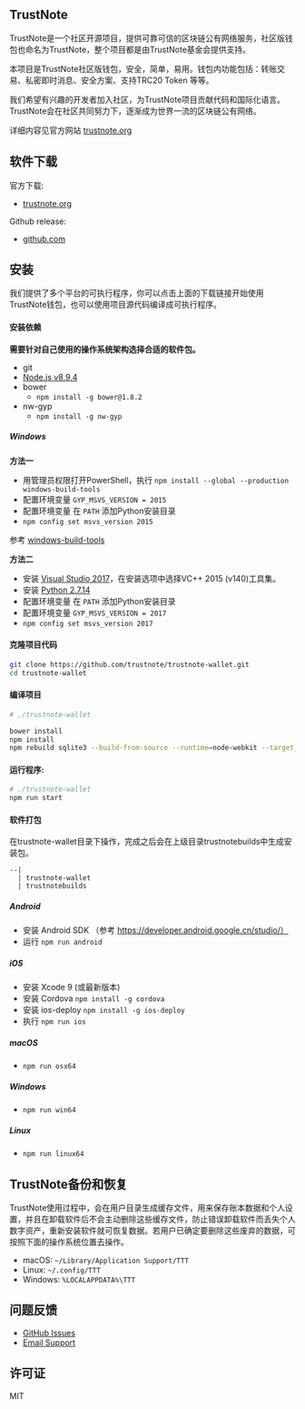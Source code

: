 ## TrustNote

TrustNote是一个社区开源项目，提供可靠可信的区块链公有网络服务，社区版钱包也命名为TrustNote，整个项目都是由TrustNote基金会提供支持。

本项目是TrustNote社区版钱包，安全，简单，易用。钱包内功能包括：转账交易、私密即时消息、安全方案、支持TRC20 Token 等等。

我们希望有兴趣的开发者加入社区，为TrustNote项目贡献代码和国际化语言。TrustNote会在社区共同努力下，逐渐成为世界一流的区块链公有网络。

详细内容见官方网站 [trustnote.org](https://trustnote.org/)

## 软件下载

官方下载: 
- [trustnote.org](https://trustnote.org/application.html)

Github release: 
- [github.com](https://github.com/trustnote/trustnote-wallet/releases)


## 安装

我们提供了多个平台的可执行程序，你可以点击上面的下载链接开始使用TrustNote钱包，也可以使用项目源代码编译成可执行程序。

#### 安装依赖

**需要针对自己使用的操作系统架构选择合适的软件包。**

- git
- [Node.js v8.9.4](https://nodejs.org/dist/v8.9.4/)
- bower
    - `npm install -g bower@1.8.2`
- nw-gyp
    - `npm install -g nw-gyp`


##### Windows

**方法一**

- 用管理员权限打开PowerShell，执行 `npm install --global --production windows-build-tools`
- 配置环境变量 `GYP_MSVS_VERSION = 2015`
- 配置环境变量 在 `PATH` 添加Python安装目录
- `npm config set msvs_version 2015`

参考 [windows-build-tools](https://github.com/felixrieseberg/windows-build-tools)


**方法二**

- 安装 [Visual Studio 2017](https://visualstudio.microsoft.com/zh-hans/thank-you-downloading-visual-studio/?sku=Community&rel=15)，在安装选项中选择VC++ 2015 (v140)工具集。
- 安装 [Python 2.7.14](https://www.python.org/downloads/release/python-2714/)
- 配置环境变量 在 `PATH` 添加Python安装目录
- 配置环境变量 `GYP_MSVS_VERSION = 2017`
- `npm config set msvs_version 2017`


#### 克隆项目代码

```sh
git clone https://github.com/trustnote/trustnote-wallet.git
cd trustnote-wallet
```

#### 编译项目

```sh
# ./trustnote-wallet

bower install
npm install
npm rebuild sqlite3 --build-from-source --runtime=node-webkit --target_arch=x64 --target=0.26.6
```

#### 运行程序:

```sh
# ./trustnote-wallet
npm run start
```

#### 软件打包

在trustnote-wallet目录下操作，完成之后会在上级目录trustnotebuilds中生成安装包。

```
--|
  | trustnote-wallet
  | trustnotebuilds
```

##### Android

- 安装 Android SDK （参考 https://developer.android.google.cn/studio/）
- 运行 `npm run android`

##### iOS

- 安装 Xcode 9 (或最新版本)
- 安装 Cordova `npm install -g cordova`
- 安装 ios-deploy `npm install -g ios-deploy`
- 执行 `npm run ios`


##### macOS

- `npm run osx64`

##### Windows

- `npm run win64`

##### Linux

- `npm run linux64`


## TrustNote备份和恢复

TrustNote使用过程中，会在用户目录生成缓存文件，用来保存账本数据和个人设置，并且在卸载软件后不会主动删除这些缓存文件，防止错误卸载软件而丢失个人数字资产，重新安装软件就可恢复数据。若用户已确定要删除这些废弃的数据，可按照下面的操作系统位置去操作。

* macOS: `~/Library/Application Support/TTT`
* Linux: `~/.config/TTT`
* Windows: `%LOCALAPPDATA%\TTT`


## 问题反馈

* [GitHub Issues](https://github.com/trustnote/trustnote-wallet/issues)
* [Email Support](mailto:foundation@trustnote.org)

## 许可证

MIT

